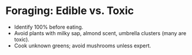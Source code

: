 # Foraging: Edible vs. Toxic
- Identify 100% before eating.
- Avoid plants with milky sap, almond scent, umbrella clusters (many are toxic).
- Cook unknown greens; avoid mushrooms unless expert.